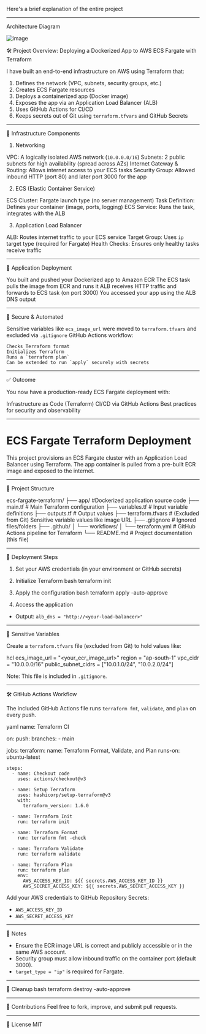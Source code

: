 Here's a  brief explanation  of the entire project 

---
Architecture Diagram

![image](https://github.com/user-attachments/assets/f476a6c7-d372-4c86-ae6f-025ef42e570e)


  🛠️  Project Overview: Deploying a Dockerized App to AWS ECS Fargate with Terraform 

I have built an  end-to-end infrastructure on AWS  using Terraform that:

1.  Defines the network (VPC, subnets, security groups, etc.) 
2.  Creates ECS Fargate resources 
3.  Deploys a containerized app (Docker image) 
4.  Exposes the app via an Application Load Balancer (ALB) 
5.  Uses GitHub Actions for CI/CD 
6.  Keeps secrets out of Git using `terraform.tfvars` and GitHub Secrets 

---

  🧱 Infrastructure Components

   1.  Networking 

 VPC:  A logically isolated AWS network (`10.0.0.0/16`)
 Subnets:  2 public subnets for high availability (spread across AZs)
 Internet Gateway & Routing:  Allows internet access to your ECS tasks
 Security Group:  Allowed inbound HTTP (port 80) and later port 3000 for the app

   2.  ECS (Elastic Container Service) 

 ECS Cluster:  Fargate launch type (no server management)
 Task Definition:  Defines your container (image, ports, logging)
 ECS Service:  Runs the task, integrates with the ALB

   3.  Application Load Balancer 

 ALB:  Routes internet traffic to your ECS service
 Target Group:  Uses `ip` target type (required for Fargate)
 Health Checks:  Ensures only healthy tasks receive traffic

---

  🚀 Application Deployment

  You built and pushed your  Dockerized app  to  Amazon ECR 
  The ECS task pulls the image from ECR and runs it
  ALB receives HTTP traffic and forwards to ECS task (on port 3000)
  You accessed your app using the  ALB DNS output 

---

  🔐 Secure & Automated

  Sensitive variables like `ecs_image_url` were moved to `terraform.tfvars` and excluded via `.gitignore`
 GitHub Actions  workflow:

    Checks Terraform format
    Initializes Terraform
    Runs a `terraform plan`
    Can be extended to run `apply` securely with secrets

---

  ✅ Outcome

You now have a  production-ready ECS Fargate deployment  with:

  Infrastructure as Code (Terraform)
  CI/CD via GitHub Actions
  Best practices for security and observability

---



# ECS Fargate Terraform Deployment

This project provisions an ECS Fargate cluster with an Application Load Balancer using Terraform. The app container is pulled from a pre-built ECR image and exposed to the internet.

---

  📁 Project Structure

 
ecs-fargate-terraform/
├── app/             		 #Dockerized application source code
├── main.tf				       # Main Terraform configuration
├── variables.tf         # Input variable definitions
├── outputs.tf           # Output values
├── terraform.tfvars     # (Excluded from Git) Sensitive variable values like image URL
├── .gitignore           # Ignored files/folders
├── .github/
│   └── workflows/
│       └── terraform.yml # GitHub Actions pipeline for Terraform
└── README.md            # Project documentation (this file)
 

---

  🚀 Deployment Steps

1.  Set your AWS credentials  (in your environment or GitHub secrets)
2.  Initialize Terraform 
     bash
    terraform init
     
3.  Apply the configuration 
     bash
    terraform apply -auto-approve
     
4.  Access the application 
   - Output: `alb_dns = "http://<your-load-balancer>"`

---

  🔐 Sensitive Variables

Create a `terraform.tfvars` file (excluded from Git) to hold values like:

 hcl
ecs_image_url = "<your_ecr_image_url>"
region        = "ap-south-1"
vpc_cidr      = "10.0.0.0/16"
public_subnet_cidrs = ["10.0.1.0/24", "10.0.2.0/24"]
 

 Note:  This file is included in `.gitignore`.

---

  🛠 GitHub Actions Workflow

The included GitHub Actions file runs `terraform fmt`, `validate`, and `plan` on every push.

 yaml
name: Terraform CI

on:
  push:
    branches:
      - main

jobs:
  terraform:
    name: Terraform Format, Validate, and Plan
    runs-on: ubuntu-latest

    steps:
      - name: Checkout code
        uses: actions/checkout@v3

      - name: Setup Terraform
        uses: hashicorp/setup-terraform@v3
        with:
          terraform_version: 1.6.0

      - name: Terraform Init
        run: terraform init

      - name: Terraform Format
        run: terraform fmt -check

      - name: Terraform Validate
        run: terraform validate

      - name: Terraform Plan
        run: terraform plan
        env:
          AWS_ACCESS_KEY_ID: ${{ secrets.AWS_ACCESS_KEY_ID }}
          AWS_SECRET_ACCESS_KEY: ${{ secrets.AWS_SECRET_ACCESS_KEY }}
 

Add your AWS credentials to GitHub Repository Secrets:
- `AWS_ACCESS_KEY_ID`
- `AWS_SECRET_ACCESS_KEY`

---

  📌 Notes
- Ensure the ECR image URL is correct and publicly accessible or in the same AWS account.
- Security group must allow inbound traffic on the container port (default 3000).
- `target_type = "ip"` is  required  for Fargate.

---

  🧹 Cleanup
 bash
terraform destroy -auto-approve
 

---

  🙌 Contributions
Feel free to fork, improve, and submit pull requests.

---

  📄 License
MIT
